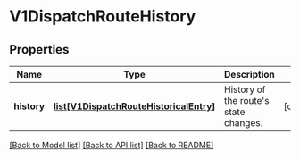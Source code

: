 # V1DispatchRouteHistory

## Properties
Name | Type | Description | Notes
------------ | ------------- | ------------- | -------------
**history** | [**list[V1DispatchRouteHistoricalEntry]**](V1DispatchRouteHistoricalEntry.md) | History of the route&#x27;s state changes. | [optional] 

[[Back to Model list]](../README.md#documentation-for-models) [[Back to API list]](../README.md#documentation-for-api-endpoints) [[Back to README]](../README.md)

